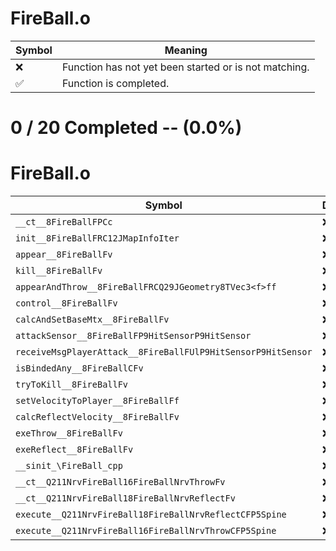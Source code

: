 # FireBall.o
| Symbol | Meaning 
| ------------- | ------------- 
| :x: | Function has not yet been started or is not matching. 
| :white_check_mark: | Function is completed. 


# 0 / 20 Completed -- (0.0%)
# FireBall.o
| Symbol | Decompiled? |
| ------------- | ------------- |
| `__ct__8FireBallFPCc` | :x: |
| `init__8FireBallFRC12JMapInfoIter` | :x: |
| `appear__8FireBallFv` | :x: |
| `kill__8FireBallFv` | :x: |
| `appearAndThrow__8FireBallFRCQ29JGeometry8TVec3<f>ff` | :x: |
| `control__8FireBallFv` | :x: |
| `calcAndSetBaseMtx__8FireBallFv` | :x: |
| `attackSensor__8FireBallFP9HitSensorP9HitSensor` | :x: |
| `receiveMsgPlayerAttack__8FireBallFUlP9HitSensorP9HitSensor` | :x: |
| `isBindedAny__8FireBallCFv` | :x: |
| `tryToKill__8FireBallFv` | :x: |
| `setVelocityToPlayer__8FireBallFf` | :x: |
| `calcReflectVelocity__8FireBallFv` | :x: |
| `exeThrow__8FireBallFv` | :x: |
| `exeReflect__8FireBallFv` | :x: |
| `__sinit_\FireBall_cpp` | :x: |
| `__ct__Q211NrvFireBall16FireBallNrvThrowFv` | :x: |
| `__ct__Q211NrvFireBall18FireBallNrvReflectFv` | :x: |
| `execute__Q211NrvFireBall18FireBallNrvReflectCFP5Spine` | :x: |
| `execute__Q211NrvFireBall16FireBallNrvThrowCFP5Spine` | :x: |
